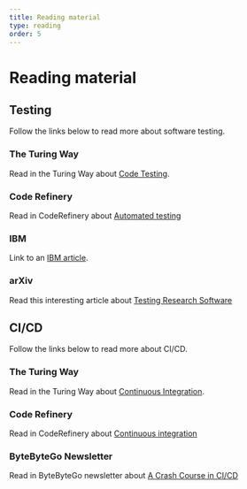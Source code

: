 ```yaml
---
title: Reading material
type: reading
order: 5
---
```


# Reading material

## Testing
Follow the links below to read more about software testing.

### The Turing Way
Read in the Turing Way about [Code Testing](https://the-turing-way.netlify.app/reproducible-research/testing).

### Code Refinery
Read in CodeRefinery about [Automated testing](https://coderefinery.github.io/testing/motivation/)

### IBM
Link to an [IBM article](https://www.ibm.com/topics/software-testing).

### arXiv
Read this interesting article about [Testing Research Software](https://arxiv.org/abs/2205.15982)

## CI/CD
Follow the links below to read more about CI/CD.

### The Turing Way
Read in the Turing Way about [Continuous Integration](https://the-turing-way.netlify.app/reproducible-research/ci).

### Code Refinery
Read in CodeRefinery about [Continuous integration](https://coderefinery.github.io/testing/continuous-integration/)

### ByteByteGo Newsletter
Read in ByteByteGo newsletter about [A Crash Course in CI/CD](https://blog.bytebytego.com/p/a-crash-course-in-cicd)